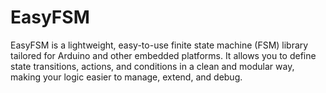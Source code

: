 # EasyFSM
EasyFSM is a lightweight, easy-to-use finite state machine (FSM) library tailored for Arduino and other embedded platforms. It allows you to define state transitions, actions, and conditions in a clean and modular way, making your logic easier to manage, extend, and debug.
